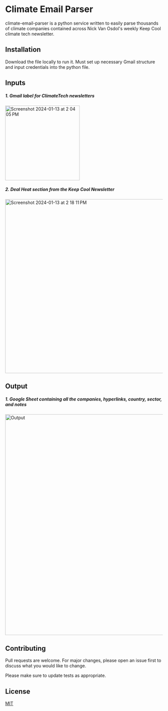 # Climate Email Parser

climate-email-parser is a python service written to easily parse thousands of climate companies contained across Nick Van Osdol's weekly Keep Cool climate tech newsletter.

## Installation

Download the file locally to run it. Must set up necessary Gmail structure and input credentials into the python file.

## Inputs

##### 1. Gmail label for ClimateTech newsletters
<img width="238" alt="Screenshot 2024-01-13 at 2 04 05 PM" src="https://github.com/Hesselt17/climate-email-parser/assets/41354865/a7dd3efb-e0e3-42f5-8fd1-62e092e825bd">

##### 2. Deal Heat section from the Keep Cool Newsletter
<img width="554" alt="Screenshot 2024-01-13 at 2 18 11 PM" src="https://github.com/Hesselt17/climate-email-parser/assets/41354865/ae9f8efc-b869-4e66-a331-ca5d4d81b3f9">

## Output

##### 1. Google Sheet containing all the companies, hyperlinks, country, sector, and notes
<img width="703" alt="Output" src="https://github.com/Hesselt17/climate-email-parser/assets/41354865/fa4d713c-99b5-4e8d-9b7b-6ec9757c365b">

## Contributing

Pull requests are welcome. For major changes, please open an issue first
to discuss what you would like to change.

Please make sure to update tests as appropriate.

## License

[MIT](https://choosealicense.com/licenses/mit/)
